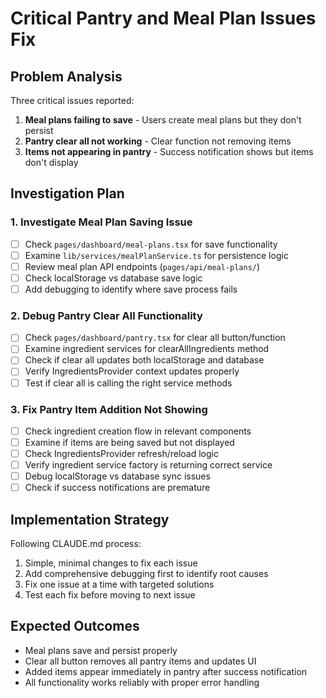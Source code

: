 # Critical Pantry and Meal Plan Issues Fix

## Problem Analysis

Three critical issues reported:

1. **Meal plans failing to save** - Users create meal plans but they don't persist
2. **Pantry clear all not working** - Clear function not removing items
3. **Items not appearing in pantry** - Success notification shows but items don't display

## Investigation Plan

### 1. Investigate Meal Plan Saving Issue

- [ ] Check `pages/dashboard/meal-plans.tsx` for save functionality
- [ ] Examine `lib/services/mealPlanService.ts` for persistence logic
- [ ] Review meal plan API endpoints (`pages/api/meal-plans/`)
- [ ] Check localStorage vs database save logic
- [ ] Add debugging to identify where save process fails

### 2. Debug Pantry Clear All Functionality

- [ ] Check `pages/dashboard/pantry.tsx` for clear all button/function
- [ ] Examine ingredient services for clearAllIngredients method
- [ ] Check if clear all updates both localStorage and database
- [ ] Verify IngredientsProvider context updates properly
- [ ] Test if clear all is calling the right service methods

### 3. Fix Pantry Item Addition Not Showing

- [ ] Check ingredient creation flow in relevant components
- [ ] Examine if items are being saved but not displayed
- [ ] Check IngredientsProvider refresh/reload logic
- [ ] Verify ingredient service factory is returning correct service
- [ ] Debug localStorage vs database sync issues
- [ ] Check if success notifications are premature

## Implementation Strategy

Following CLAUDE.md process:

1. Simple, minimal changes to fix each issue
2. Add comprehensive debugging first to identify root causes
3. Fix one issue at a time with targeted solutions
4. Test each fix before moving to next issue

## Expected Outcomes

- Meal plans save and persist properly
- Clear all button removes all pantry items and updates UI
- Added items appear immediately in pantry after success notification
- All functionality works reliably with proper error handling

